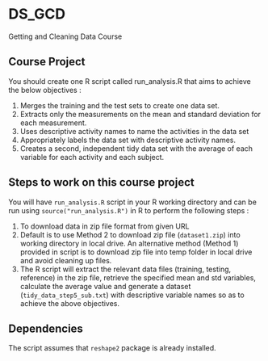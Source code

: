# DS_GCD
Getting and Cleaning Data Course

## Course Project

You should create one R script called run_analysis.R that aims to achieve the below objectives :

1. Merges the training and the test sets to create one data set.
2. Extracts only the measurements on the mean and standard deviation for each measurement.
3. Uses descriptive activity names to name the activities in the data set
4. Appropriately labels the data set with descriptive activity names.
5. Creates a second, independent tidy data set with the average of each variable for each activity and each subject.

## Steps to work on this course project

You will have ```run_analysis.R``` script in your R working directory and can be run using ```source("run_analysis.R")``` in R to perform the following steps :

1. To download data in zip file format from given URL
2. Default is to use Method 2 to download zip file (```dataset1.zip```) into working directory in local drive. An alternative method (Method 1) provided in script is to download zip file into temp folder in local drive and avoid cleaning up files.
3. The R script will extract the relevant data files (training, testing, reference) in the zip file, retrieve the specified mean and std variables, calculate the average value and generate a dataset (```tidy_data_step5_sub.txt```) with descriptive variable names so as to achieve the above objectives.


## Dependencies

The script assumes that ```reshape2``` package is already installed.
